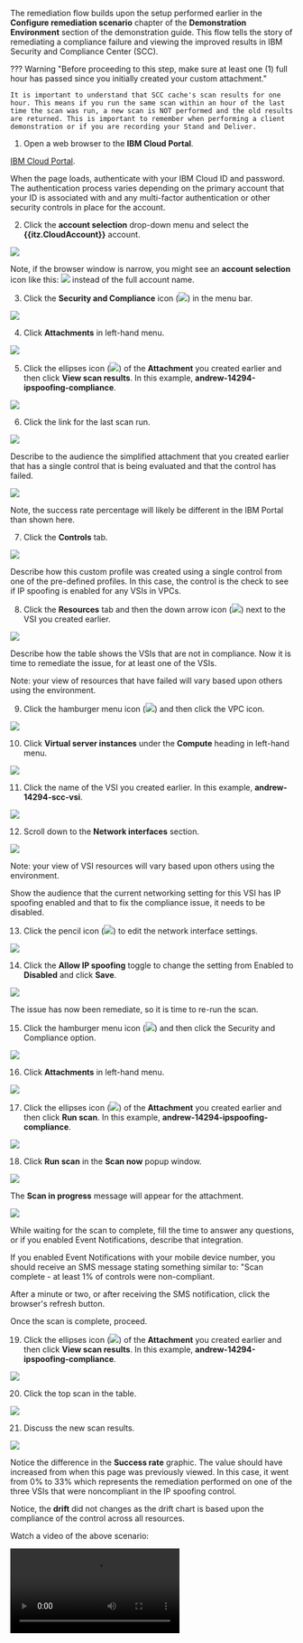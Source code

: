 The remediation flow builds upon the setup performed earlier in the **Configure remediation scenario** chapter of the **Demonstration Environment** section of the demonstration guide. This flow tells the story of remediating a compliance failure and viewing the improved results in IBM Security and Compliance Center (SCC).

??? Warning "Before proceeding to this step, make sure at least one (1) full hour has passed since you initially created your custom attachment."

    It is important to understand that SCC cache's scan results for one hour. This means if you run the same scan within an hour of the last time the scan was run, a new scan is NOT performed and the old results are returned. This is important to remember when performing a client demonstration or if you are recording your Stand and Deliver.


1. Open a web browser to the **IBM Cloud Portal**.

<a href="https://cloud.ibm.com" target="_blank">IBM Cloud Portal</a>.

When the page loads, authenticate with your IBM Cloud ID and password. The authentication process varies depending on the primary account that your ID is associated with and any multi-factor authentication or other security controls in place for the account.

2. Click the **account selection** drop-down menu and select the **{{itz.CloudAccount}}** account.

![](../env/_attachments/switchAccount.png)

Note, if the browser window is narrow, you might see an **account selection** icon like this: ![](../env/_attachments/switchAccountIcon.png) instead of the full account name.

3. Click the **Security and Compliance** icon (![](_attachments/sccIcon.png)) in the menu bar.
   
![](_attachments/dashBoard.png)

4. Click **Attachments** in left-hand menu.

![](_attachments/sccOverviewPage3-attachments.png)

5. Click the ellipses icon (![](../env/_attachments/ellipses.png)) of the **Attachment** you created earlier and then click **View scan results**. In this example, **andrew-14294-ipspoofing-compliance**.

![](_attachments/scc-attachmentsPage.png)

6. Click the link for the last scan run.

![](_attachments/scc-attachmentsRemediationAttachment.png)

Describe to the audience the simplified attachment that you created earlier that has a single control that is being evaluated and that the control has failed. 

![](_attachments/scc-attachmentsRemediationResultsOverview.png)

Note, the success rate percentage will likely be different in the IBM Portal than shown here.

7. Click the **Controls** tab.

![](_attachments/scc-attachmentsRemediationResultsControls.png)

Describe how this custom profile was created using a single control from one of the pre-defined profiles. In this case, the control is the check to see if IP spoofing is enabled for any VSIs in VPCs.

8. Click the **Resources** tab and then the down arrow icon (![](_attachments/downArrow.png)) next to the VSI you created earlier.

![](_attachments/scc-attachmentsRemediationResultsResources.png)

Describe how the table shows the VSIs that are not in compliance. Now it is time to remediate the issue, for at least one of the VSIs.

Note: your view of resources that have failed will vary based upon others using the environment.

9. Click the hamburger menu icon (![](_attachments/hamburgerIcon.png)) and then click the VPC icon.

![](_attachments/vpcMenu.png)

10. Click **Virtual server instances** under the **Compute** heading in left-hand menu.

![](_attachments/vpcMenu2.png)

11. Click the name of the VSI you created earlier. In this example, **andrew-14294-scc-vsi**.

![](_attachments/vpcVSItable.png)

12. Scroll down to the **Network interfaces** section.

![](_attachments/vpcVSInetworkInterfaces.png)

Note: your view of VSI resources will vary based upon others using the environment.

Show the audience that the current networking setting for this VSI has IP spoofing enabled and that to fix the compliance issue, it needs to be disabled.

13. Click the pencil icon (![](../env/_attachments/pencilIcon.png)) to edit the network interface settings.

![](_attachments/vpcVSInetworkInterfacesPencil.png)

14. Click the **Allow IP spoofing** toggle to change the setting from Enabled to **Disabled** and click **Save**.

![](_attachments/vpcVSInetworkInterfacesEdit.png)

The issue has now been remediate, so it is time to re-run the scan.

15. Click the hamburger menu icon (![](_attachments/hamburgerIcon.png)) and then click the Security and Compliance option.

![](_attachments/sccMenu.png)

16. Click **Attachments** in left-hand menu.

![](_attachments/sccOverviewPage3-attachments.png)

17. Click the ellipses icon (![](../env/_attachments/ellipses.png)) of the **Attachment** you created earlier and then click **Run scan**. In this example, **andrew-14294-ipspoofing-compliance**.

![](_attachments/sccRerunScan.png)

18. Click **Run scan** in the **Scan now** popup window.

![](_attachments/sccRerunScanPopup.png)

The **Scan in progress** message will appear for the attachment. 

![](_attachments/sccRerunScanRunning.png)

While waiting for the scan to complete, fill the time to answer any questions, or if you enabled Event Notifications, describe that integration.

If you enabled Event Notifications with your mobile device number, you should receive an SMS message stating something similar to: "Scan complete - at least 1% of controls were non-compliant. 

After a minute or two, or after receiving the SMS notification,  click the browser's refresh button.

Once the scan is complete, proceed.

19.  Click the ellipses icon (![](../env/_attachments/ellipses.png)) of the **Attachment** you created earlier and then click **View scan results**. In this example, **andrew-14294-ipspoofing-compliance**.

![](_attachments/sccViewRerunScanResults.png)

20. Click the top scan in the table.

![](_attachments/sccViewRerunScanResultsTable.png)

21. Discuss the new scan results.

![](_attachments/sccViewRerunScanResultsOverview.png)

Notice the difference in the **Success rate** graphic. The value should have increased from when this page was previously viewed. In this case, it went from 0% to 33% which represents the remediation performed on one of the three VSIs that were noncompliant in the IP spoofing control.

Notice, the **drift** did not changes as the drift chart is based upon the compliance of the control across all resources.

Watch a video of the above scenario:

![type:video](./_videos/scc-remediation-final.mp4)